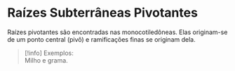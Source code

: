 # Raízes Subterrâneas Pivotantes

Raízes pivotantes são encontradas nas monocotiledôneas. Elas originam-se de um ponto central (pivô) e ramificações finas se originam dela.

> [!info] Exemplos:
> <br>
> Milho e grama.